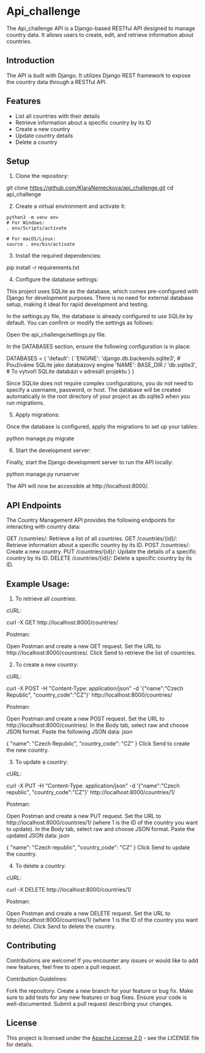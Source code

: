 # Api_challenge

The Api_challenge API is a Django-based RESTful API designed to manage country data. It allows users to create, edit, and retrieve information about countries.

## Introduction

The API is built with Django. It utilizes Django REST framework to expose the country data through a RESTful API.

## Features

- List all countries with their details
- Retrieve information about a specific country by its ID
- Create a new country
- Update country details
- Delete a country

## Setup

1. Clone the repository:

git clone https://github.com/KlaraNemeckova/api_challenge.git
cd api_challenge

2. Create a virtual environment and activate it:

```
python3 -m venv env
# For Windows:
. env/Scripts/activate

# For macOS/Linux:
source . env/bin/activate 

```

3. Install the required dependencies:

pip install -r requirements.txt

4. Configure the database settings:

This project uses SQLite as the database, which comes pre-configured with Django for development purposes. There is no need for external database setup, making it ideal for rapid development and testing.

In the settings.py file, the database is already configured to use SQLite by default. You can confirm or modify the settings as follows:

Open the api_challenge/settings.py file.

In the DATABASES section, ensure the following configuration is in place:

DATABASES = {
    'default': {
        'ENGINE': 'django.db.backends.sqlite3',  # Používáme SQLite jako databázový engine
        'NAME': BASE_DIR / 'db.sqlite3',  # To vytvoří SQLite databázi v adresáři projektu
    }
}

Since SQLite does not require complex configurations, you do not need to specify a username, password, or host. The database will be created automatically in the root directory of your project as db.sqlite3 when you run migrations.

5. Apply migrations:

Once the database is configured, apply the migrations to set up your tables:

python manage.py migrate

6. Start the development server:

Finally, start the Django development server to run the API locally:

python manage.py runserver

The API will now be accessible at http://localhost:8000/.

## API Endpoints

The Country Management API provides the following endpoints for interacting with country data:

GET /countries/: Retrieve a list of all countries.
GET /countries/{id}/: Retrieve information about a specific country by its ID.
POST /countries/: Create a new country.
PUT /countries/{id}/: Update the details of a specific country by its ID.
DELETE /countries/{id}/: Delete a specific country by its ID.


## Example Usage:

1. To retrieve all countries:

cURL:

curl -X GET http://localhost:8000/countries/

Postman:

Open Postman and create a new GET request.
Set the URL to http://localhost:8000/countries/.
Click Send to retrieve the list of countries.

2. To create a new country:

cURL:

curl -X POST -H "Content-Type: application/json" -d '{"name":"Czech Republic", "country_code":"CZ"}' http://localhost:8000/countries/

Postman:

Open Postman and create a new POST request.
Set the URL to http://localhost:8000/countries/.
In the Body tab, select raw and choose JSON format.
Paste the following JSON data:
json

{
  "name": "Czech Republic",
  "country_code": "CZ"
}
Click Send to create the new country.

3. To update a country:

cURL:

curl -X PUT -H "Content-Type: application/json" -d '{"name":"Czech republic", "country_code":"CZ"}' http://localhost:8000/countries/1/

Postman:

Open Postman and create a new PUT request.
Set the URL to http://localhost:8000/countries/1/ (where 1 is the ID of the country you want to update).
In the Body tab, select raw and choose JSON format.
Paste the updated JSON data:
json

{
  "name": "Czech republic",
  "country_code": "CZ"
}
Click Send to update the country.

4. To delete a country:

cURL:


curl -X DELETE http://localhost:8000/countries/1/

Postman:

Open Postman and create a new DELETE request.
Set the URL to http://localhost:8000/countries/1/ (where 1 is the ID of the country you want to delete).
Click Send to delete the country.

## Contributing

Contributions are welcome! If you encounter any issues or would like to add new features, feel free to open a pull request.

Contribution Guidelines:

Fork the repository.
Create a new branch for your feature or bug fix.
Make sure to add tests for any new features or bug fixes.
Ensure your code is well-documented.
Submit a pull request describing your changes.

## License

This project is licensed under the [Apache License 2.0](https://www.apache.org/licenses/LICENSE-2.0/) - see the LICENSE file for details.

